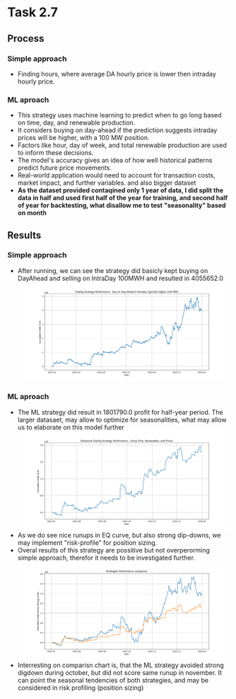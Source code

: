 # Task 2.7
## Process
### Simple approach
- Finding hours, where average DA hourly price is lower then intraday hourly price. 
### ML aproach
- This strategy uses machine learning to predict when to go long based on time, day, and renewable production.
- It considers buying on day-ahead if the prediction suggests intraday prices will be higher, with a 100 MW position.
- Factors like hour, day of week, and total renewable production are used to inform these decisions.
- The model's accuracy gives an idea of how well historical patterns predict future price movements.
- Real-world application would need to account for transaction costs, market impact, and further variables. and also bigger dataset
- **As the dataset provided contaqined only 1 year of data, I did split the data in half and used first half of the year for training, and second half of year for backtesting, what disallow me to test "seasonality" based on month**
## Results
### Simple approach
- After running, we can see the strategy did basicly kept buying on DayAhead and selling on IntraDay 100MWH and resulted in 4055652.0
![Simple strategy EQ curve](https://github.com/EnemyDev/flexpower_assignment/blob/main/docs/da_id/DA_ID_Simple.png?raw=true)
### ML aproach
- The ML strategy did result in 1801790.0 profit for half-year period. The larger datasaet, may allow to optimize for seasonalities, what may allow us to elaborate on this model further
![Simple strategy EQ curve](https://github.com/EnemyDev/flexpower_assignment/blob/main/docs/da_id/DA_ID_ML.png?raw=true)
- As we do see nice runups in EQ curve, but also strong dip-downs, we may implement "risk-profile" for position sizing. 
- Overal results of this strategy are possitive but not overperorming simple approach, therefor it needs to be investigated further.
![Simple vs ML EQ curve](https://github.com/EnemyDev/flexpower_assignment/blob/main/docs/da_id/simple_vs_ml.png?raw=true)
- Interresting on comparisn chart is, that the ML strategy avoided strong digdown during october, but did not score same runup in november. It can point the seasonal tendencies of both strategies, and may be considered in risk profiling (position sizing)